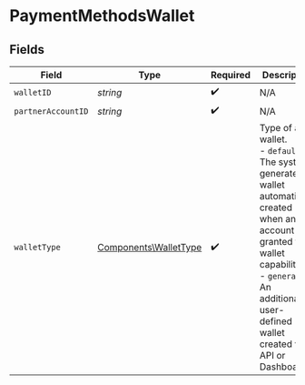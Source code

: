# PaymentMethodsWallet


## Fields

| Field                                                                                                                                                                                                                | Type                                                                                                                                                                                                                 | Required                                                                                                                                                                                                             | Description                                                                                                                                                                                                          |
| -------------------------------------------------------------------------------------------------------------------------------------------------------------------------------------------------------------------- | -------------------------------------------------------------------------------------------------------------------------------------------------------------------------------------------------------------------- | -------------------------------------------------------------------------------------------------------------------------------------------------------------------------------------------------------------------- | -------------------------------------------------------------------------------------------------------------------------------------------------------------------------------------------------------------------- |
| `walletID`                                                                                                                                                                                                           | *string*                                                                                                                                                                                                             | :heavy_check_mark:                                                                                                                                                                                                   | N/A                                                                                                                                                                                                                  |
| `partnerAccountID`                                                                                                                                                                                                   | *string*                                                                                                                                                                                                             | :heavy_check_mark:                                                                                                                                                                                                   | N/A                                                                                                                                                                                                                  |
| `walletType`                                                                                                                                                                                                         | [Components\WalletType](../../Models/Components/WalletType.md)                                                                                                                                                       | :heavy_check_mark:                                                                                                                                                                                                   | Type of a wallet.<br/>  - `default`: The system-generated wallet automatically created when an account is granted the wallet capability.<br/>  - `general`: An additional, user-defined wallet created via API or Dashboard. |